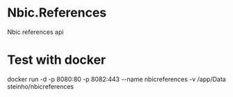 # Nbic.References
Nbic references api

# Test with docker
docker run -d -p 8080:80 -p 8082:443 --name nbicreferences -v /app/Data steinho/nbicreferences